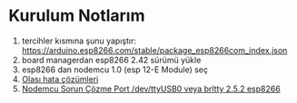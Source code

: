 # Kurulum Notlarım

1. tercihler kısmına şunu yapıştır: https://arduino.esp8266.com/stable/package_esp8266com_index.json
2. board managerdan esp8266 2.42 sürümü yükle
3. esp8266 dan nodemcu 1.0 (esp 12-E Module) seç
4. [Olası hata çözümleri ](https://chatgpt.com/share/674c1a6b-f728-8008-bd3b-b47075cb05d4)
5. [Nodemcu Sorun Çözme Port /dev/ttyUSB0 veya brltty 2.5.2 esp8266 ](https://github.com/esp8266/source-code-examples/issues/26)
